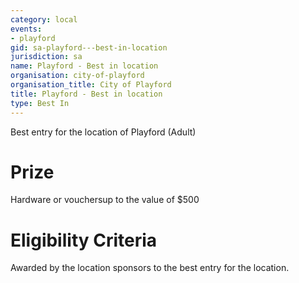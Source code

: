 ```yaml
---
category: local
events:
- playford
gid: sa-playford---best-in-location
jurisdiction: sa
name: Playford - Best in location
organisation: city-of-playford
organisation_title: City of Playford
title: Playford - Best in location
type: Best In
---
```


Best entry for the location of Playford (Adult)

# Prize
Hardware or vouchersup to the value of $500

# Eligibility Criteria
Awarded by the location sponsors to the best entry for the location.
